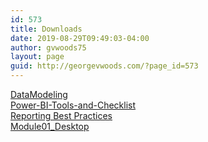 ```yaml
---
id: 573
title: Downloads
date: 2019-08-29T09:49:03-04:00
author: gvwoods75
layout: page
guid: http://georgevwoods.com/?page_id=573
---
```

<div class="wp-block-file">
  <a href="http://georgevwoods.com/wp-content/uploads/2019/08/DataModeling.pdf">DataModeling</a>
</div>

<div class="wp-block-file">
  <a href="http://georgevwoods.com/wp-content/uploads/2019/08/Power-BI-Tools-and-Checklist.pdf">Power-BI-Tools-and-Checklist</a>
</div>

<div class="wp-block-file">
  <a href="http://georgevwoods.com/wp-content/uploads/2019/09/Reporting-Best-Practices.pdf">Reporting Best Practices</a>
</div>

<div class="wp-block-file">
  <a href="http://georgevwoods.com/wp-content/uploads/2019/09/Module01_Desktop.pdf">Module01_Desktop</a>
</div>